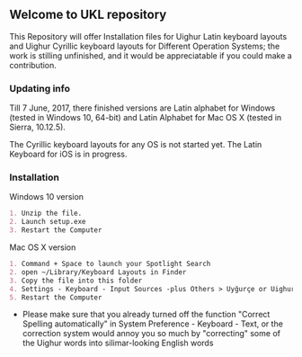 ## Welcome to UKL repository

This Repository will offer Installation files for Uighur Latin keyboard layouts and Uighur Cyrillic keyboard layouts for Different Operation Systems; the work is stilling unfinished, and it would be appreciatable if you could make a contribution.

### Updating info

Till 7 June, 2017, there finished versions are Latin alphabet for Windows (tested in Windows 10, 64-bit) and Latin Alphabet for Mac OS X (tested in Sierra, 10.12.5). 

The Cyrillic keyboard layouts for any OS is not started yet. The Latin Keyboard for iOS is in progress.

### Installation

Windows 10 version
```markdown
1. Unzip the file.
2. Launch setup.exe
3. Restart the Computer
```

Mac OS X version
```markdown
1. Command + Space to launch your Spotlight Search
2. open ~/Library/Keyboard Layouts in Finder
3. Copy the file into this folder
4. Settings - Keyboard - Input Sources -plus Others > Uyğurçe or UighurCryill
5. Restart the Computer
```
* Please make sure that you already turned off the function "Correct Spelling automatically" in System Preference - Keyboard - Text, or the correction system would annoy you so much by "correcting" some of the Uighur words into silimar-looking English words
